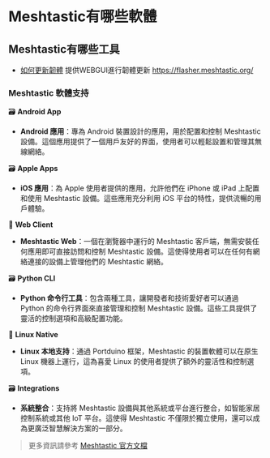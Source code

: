 # Meshtastic有哪些軟體

## Meshtastic有哪些工具
- [如何更新韌體](/IsTGhz_wT1KGgLuAmBTt6Q)
提供WEBGUI進行韌體更新
https://flasher.meshtastic.org/

### Meshtastic 軟體支持
🗃️ **Android App**
- **Android 應用**：專為 Android 裝置設計的應用，用於配置和控制 Meshtastic 設備。這個應用提供了一個用戶友好的界面，使用者可以輕鬆設置和管理其無線網絡。

🗃️ **Apple Apps**
- **iOS 應用**：為 Apple 使用者提供的應用，允許他們在 iPhone 或 iPad 上配置和使用 Meshtastic 設備。這些應用充分利用 iOS 平台的特性，提供流暢的用戶體驗。

📄️ **Web Client**
- **Meshtastic Web**：一個在瀏覽器中運行的 Meshtastic 客戶端，無需安裝任何應用即可直接訪問和控制 Meshtastic 設備。這使得使用者可以在任何有網絡連接的設備上管理他們的 Meshtastic 網絡。

🗃️ **Python CLI**
- **Python 命令行工具**：包含兩種工具，讓開發者和技術愛好者可以通過 Python 的命令行界面來直接管理和控制 Meshtastic 設備。這些工具提供了靈活的控制選項和高級配置功能。

📄️ **Linux Native**
- **Linux 本地支持**：通過 Portduino 框架，Meshtastic 的裝置軟體可以在原生 Linux 機器上運行，這為喜愛 Linux 的使用者提供了額外的靈活性和控制選項。

🗃️ **Integrations**
- **系統整合**：支持將 Meshtastic 設備與其他系統或平台進行整合，如智能家居控制系統或其他 IoT 平台。這使得 Meshtastic 不僅限於獨立使用，還可以成為更廣泛智慧解決方案的一部分。

> 更多資訊請參考 [Meshtastic 官方文檔](https://meshtastic.org/docs/software/)